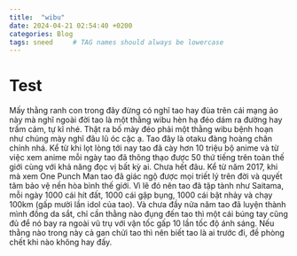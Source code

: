 ```yaml
---
title:  "wibu"
date: 2024-04-21 02:54:40 +0200
categories: Blog
tags: sneed     # TAG names should always be lowercase
---
```


# Test

Mấy thằng ranh con trong đây đừng có nghĩ tao hay đùa trên cái mạng ảo này mà nghĩ ngoài đời tao là một thằng wibu hèn hạ đéo dám ra đường hay trầm cảm, tự kĩ nhé. Thật ra bố mày đéo phải một thằng wibu bệnh hoạn như chúng mày nghĩ đâu lũ óc cặc ạ. Tao đây là otaku đàng hoàng chân chính nhá. Kể từ khi lọt lòng tới nay tao đã cày hơn 10 triệu bộ anime và từ việc xem anime mỗi ngày tao đã thông thạo được 50 thứ tiếng trên toàn thế giới cùng với khả năng đọc vị bất kỳ ai. Chưa hết đâu. Kể từ năm 2017, khi mà xem One Punch Man tao đã giác ngộ được mọi triết lý trên đời và quyết tâm bảo vệ nền hòa bình thế giới. Vì lẽ đó nên tao đã tập tành như Saitama, mỗi ngày 1000 cái hít đất, 1000 cái gập bụng, 1000 cái bật nhảy và chạy 100km (gấp mười lần idol của tao). Và chưa đầy nửa năm tao đã luyện thành mình đồng da sắt, chỉ cần thằng nào đụng đến tao thì một cái búng tay cũng đủ để nó bay ra ngoài vũ trụ với vận tốc gấp 10 lần tốc độ ánh sáng. Nếu thằng nào trong này cả gan chửi tao thì nên biết tao là ai trước đi, đề phòng chết khi nào không hay đấy.
